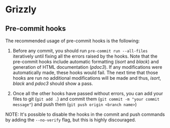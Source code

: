 # **Grizzly**

## Pre-commit hooks

The recommended usage of pre-commit hooks is the following:

1) Before any commit, you should run `pre-commit run --all-files` iteratively until fixing all the errors raised
   by the hooks. Note that the pre-commit hooks include automatic formatting (_isort_ and _black_) and generation of
   HTML documentation (_pdoc3_). If any modifications were automatically made, these hooks would fail. The next time
   that those hooks are run no  additional modifications will be made and thus, _isort_, _black_ and _pdoc3_ should show
   a pass.

2) Once all the other hooks have passed without errors, you can add your files to git (`git add .`) and commit them
   (`git commit -m "your commit message"`) and push them (`git push origin <branch name>`)

NOTE: It's possible to disable the hooks in the commit and push commands by adding the `--no-verify` flag, but this
is highly discouraged.

